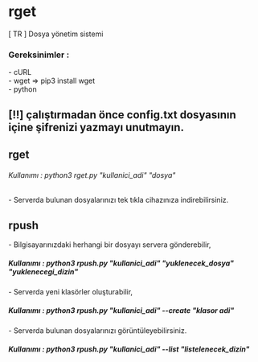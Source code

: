 # rget
[ TR ] Dosya yönetim sistemi

<h3>Gereksinimler : </h3>
  - cURL <br>
  - wget  => pip3 install wget <br>
  - python <br>

<h2> [!!] çalıştırmadan önce config.txt dosyasının içine şifrenizi yazmayı unutmayın.</h2>

<h2>rget</h2>
<h6>Kullanımı : python3 rget.py "kullanici_adi"  "dosya" </h6>
<p>- Serverda bulunan dosyalarınızı tek tıkla cihazınıza indirebilirsiniz.</p>

<h2>rpush</h2>
<p>
 - Bilgisayarınızdaki herhangi bir dosyayı servera gönderebilir,
 <h5>Kullanımı : python3 rpush.py "kullanici_adi"  "yuklenecek_dosya"   "yuklenecegi_dizin"  </h5>
 - Serverda yeni klasörler oluşturabilir,<br>
 <h5>Kullanımı : python3 rpush.py "kullanici_adi"  --create "klasor adi"</h5>
 - Serverda bulunan dosyalarınızı görüntüleyebilirsiniz.
 <h5>Kullanımı : python3 rpush.py "kullanici_adi"  --list "listelenecek_dizin"  </h5>

</p>
